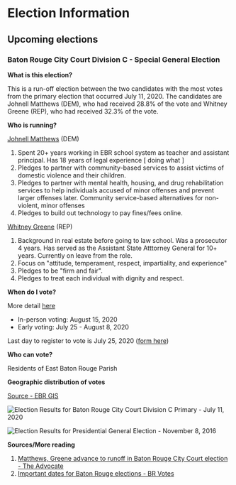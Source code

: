 # Election Information

## Upcoming elections

### Baton Rouge City Court Division C - Special General Election

**What is this election?** 

This is a run-off election between the two candidates with the most votes from the primary election that occurred July 11, 2020. The candidates are Johnell Matthews (DEM), who had received 28.8% of the vote and Whitney Greene (REP), who had received 32.3% of the vote. 

**Who is running?** 

[Johnell Matthews](http://johnellmatthews4judge.com/) (DEM)
1. Spent 20+ years working in EBR school system as teacher and assistant principal. Has 18 years of legal experience [ doing what ]
2. Pledges to partner with community-based services to assist victims of domestic violence and their children. 
3. Pledges to partner with mental health, housing, and drug rehabilitation services to help individuals accused of minor offenses and prevent larger offenses later. Community service-based alternatives for non-violent, minor offenses
4. Pledges to build out technology to pay fines/fees online.

[Whitney Greene](https://www.greeneforjudge.com/) (REP)
1. Background in real estate before going to law school. Was a prosecutor 4 years. Has served as the Assistant State Atttorney General for 10+ years. Currently on leave from the role.
2. Focus on "attitude, temperament, respect, impartiality, and experience"
3. Pledges to be "firm and fair". 
4. Pledges to treat each individual with dignity and respect.

**When do I vote?**

More detail [here](https://www.brvotes.org/important-dates/)
- In-person voting: August 15, 2020
- Early voting: July 25 - August 8, 2020

Last day to register to vote is July 25, 2020 ([form here](https://www.sos.la.gov/ElectionsAndVoting/PublishedDocuments/ApplicationToRegisterToVote.pdf))

**Who can vote?** 

Residents of East Baton Rouge Parish

**Geographic distribution of votes**

[Source - EBR GIS](https://ebrgis.maps.arcgis.com/home/item.html?id=bffcd9c0aeea40f9853993c6dc4956c0)

![Election Results for Baton Rouge City Court Division C Primary - July 11, 2020](/static/static/election_results_judicial_court_divc_20200711.png)

![Election Results for Presidential General Election - November 8, 2016](/static/static/election_results_president_20161108.png)

**Sources/More reading**

1. [Matthews, Greene advance to runoff in Baton Rouge City Court election - The Advocate](https://www.theadvocate.com/baton_rouge/news/politics/elections/article_f3855792-c144-11ea-8122-3bb43c0a73c9.html)
2. [Important dates for Baton Rouge elections - BR Votes](https://www.brvotes.org/important-dates/)

